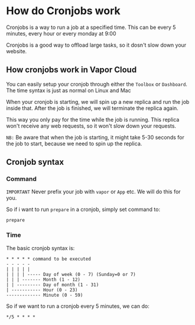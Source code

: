 # How do Cronjobs work

Cronjobs is a way to run a job at a specified time. This can be every 5 minutes,
every hour or every monday at 9:00

Cronjobs is a good way to offload large tasks, so it dosn't slow down your website.

## How cronjobs work in Vapor Cloud

You can easily setup your cronjob through either the `Toolbox` or `Dashboard`.
The time syntax is just as normal on Linux and Mac

When your cronjob is starting, we will spin up a new replica and run the job
inside that. After the job is finished, we will terminate the replica again.

This way you only pay for the time while the job is running. This replica
won't receive any web requests, so it won't slow down your requests.

`NB:` Be aware that when the job is starting, it might take 5-30 seconds for the
job to start, because we need to spin up the replica.

## Cronjob syntax

### Command

`IMPORTANT` Never prefix your job with `vapor` or `App` etc. We will do this for
you.

So if i want to run `prepare` in a cronjob, simply set command to:
```
prepare
```

### Time

The basic cronjob syntax is:

```
* * * * * command to be executed
- - - - -
| | | | |
| | | | ----- Day of week (0 - 7) (Sunday=0 or 7)
| | | ------- Month (1 - 12)
| | --------- Day of month (1 - 31)
| ----------- Hour (0 - 23)
------------- Minute (0 - 59)
```

So if we want to run a cronjob every 5 minutes, we can do:
```
*/5 * * * *
```

